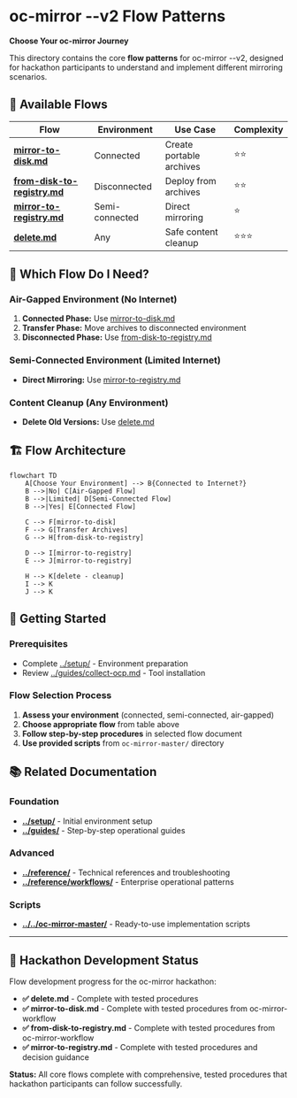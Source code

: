 # oc-mirror --v2 Flow Patterns

**Choose Your oc-mirror Journey**

This directory contains the core **flow patterns** for oc-mirror --v2, designed for hackathon participants to understand and implement different mirroring scenarios.

## 🎯 **Available Flows**

| Flow | Environment | Use Case | Complexity |
|------|-------------|----------|------------|
| **[mirror-to-disk.md](mirror-to-disk.md)** | Connected | Create portable archives | ⭐⭐ |
| **[from-disk-to-registry.md](from-disk-to-registry.md)** | Disconnected | Deploy from archives | ⭐⭐ |
| **[mirror-to-registry.md](mirror-to-registry.md)** | Semi-connected | Direct mirroring | ⭐ |
| **[delete.md](delete.md)** | Any | Safe content cleanup | ⭐⭐⭐ |

## 🤔 **Which Flow Do I Need?**

### **Air-Gapped Environment (No Internet)**
1. **Connected Phase:** Use [mirror-to-disk.md](mirror-to-disk.md)
2. **Transfer Phase:** Move archives to disconnected environment  
3. **Disconnected Phase:** Use [from-disk-to-registry.md](from-disk-to-registry.md)

### **Semi-Connected Environment (Limited Internet)**
- **Direct Mirroring:** Use [mirror-to-registry.md](mirror-to-registry.md)

### **Content Cleanup (Any Environment)**
- **Delete Old Versions:** Use [delete.md](delete.md)

## 🏗️ **Flow Architecture**

```mermaid
flowchart TD
    A[Choose Your Environment] --> B{Connected to Internet?}
    B -->|No| C[Air-Gapped Flow]
    B -->|Limited| D[Semi-Connected Flow]
    B -->|Yes| E[Connected Flow]
    
    C --> F[mirror-to-disk]
    F --> G[Transfer Archives]
    G --> H[from-disk-to-registry]
    
    D --> I[mirror-to-registry]
    E --> J[mirror-to-registry]
    
    H --> K[delete - cleanup]
    I --> K
    J --> K
```

## 🚀 **Getting Started**

### **Prerequisites**
- Complete [../setup/](../setup/) - Environment preparation
- Review [../guides/collect-ocp.md](../guides/collect-ocp.md) - Tool installation

### **Flow Selection Process**
1. **Assess your environment** (connected, semi-connected, air-gapped)
2. **Choose appropriate flow** from table above
3. **Follow step-by-step procedures** in selected flow document
4. **Use provided scripts** from `oc-mirror-master/` directory

## 📚 **Related Documentation**

### **Foundation**
- **[../setup/](../setup/)** - Initial environment setup
- **[../guides/](../guides/)** - Step-by-step operational guides

### **Advanced**
- **[../reference/](../reference/)** - Technical references and troubleshooting
- **[../reference/workflows/](../reference/workflows/)** - Enterprise operational patterns

### **Scripts**
- **[../../oc-mirror-master/](../../oc-mirror-master/)** - Ready-to-use implementation scripts

---

## 🚧 **Hackathon Development Status**

Flow development progress for the oc-mirror hackathon:

- **✅ delete.md** - Complete with tested procedures
- **✅ mirror-to-disk.md** - Complete with tested procedures from oc-mirror-workflow
- **✅ from-disk-to-registry.md** - Complete with tested procedures from oc-mirror-workflow  
- **✅ mirror-to-registry.md** - Complete with tested procedures and decision guidance

**Status:** All core flows complete with comprehensive, tested procedures that hackathon participants can follow successfully.
